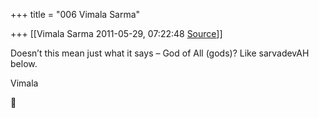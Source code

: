 +++
title = "006 Vimala Sarma"

+++
[[Vimala Sarma	2011-05-29, 07:22:48 [Source](https://groups.google.com/g/samskrita/c/TVKhPTbFlyE)]]



Doesn’t this mean just what it says – God of All (gods)? Like sarvadevAH below.

Vimala




